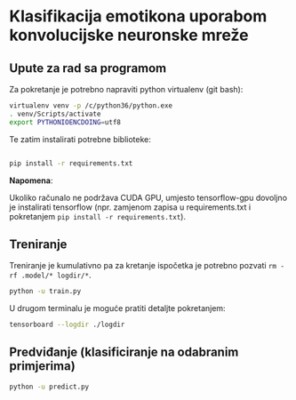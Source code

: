 # Klasifikacija emotikona uporabom konvolucijske neuronske mreže

## Upute za rad sa programom

Za pokretanje je potrebno napraviti python virtualenv (git bash):

```bash
virtualenv venv -p /c/python36/python.exe
. venv/Scripts/activate
export PYTHONIOENCDOING=utf8
```

Te zatim instalirati potrebne biblioteke:

```bash

pip install -r requirements.txt
```

**Napomena**:

Ukoliko računalo ne podržava CUDA GPU, umjesto tensorflow-gpu dovoljno je
instalirati tensorflow (npr. zamjenom zapisa u requirements.txt i pokretanjem
`pip install -r requirements.txt`).

## Treniranje

Treniranje je kumulativno pa za kretanje ispočetka je potrebno pozvati
`rm -rf .model/* logdir/*`.

```bash
python -u train.py
```

U drugom terminalu je moguće pratiti detaljte pokretanjem:

```bash
tensorboard --logdir ./logdir
```

## Predviđanje (klasificiranje na odabranim primjerima)

```bash
python -u predict.py
```
